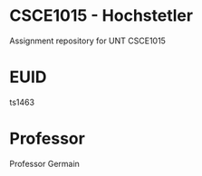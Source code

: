 # CSCE1015 - Hochstetler
Assignment repository for UNT CSCE1015
# EUID
ts1463
# Professor
Professor Germain
